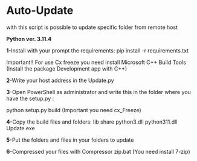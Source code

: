 # Auto-Update
with this script is possible to update specific folder from remote host

**Python ver. 3.11.4**

**1**-Install with your prompt the requirements:
 pip install -r requirements.txt

Important!! For use Cx freeze you need install Microsoft C++ Build Tools (Install the package Development app with C++)

**2**-Write your host address in the Update.py 

**3**-Open PowerShell as administrator and write this in the folder where you have the setup.py :

python setup.py build  (Important you need cx_Freeze)

**4**-Copy the build files and folders:
lib
share
python3.dll
python311.dll
Update.exe

**5**-Put the folders and files in your folders to update


**6**-Compressed your files with Compressor zip.bat (You need install 7-zip)

